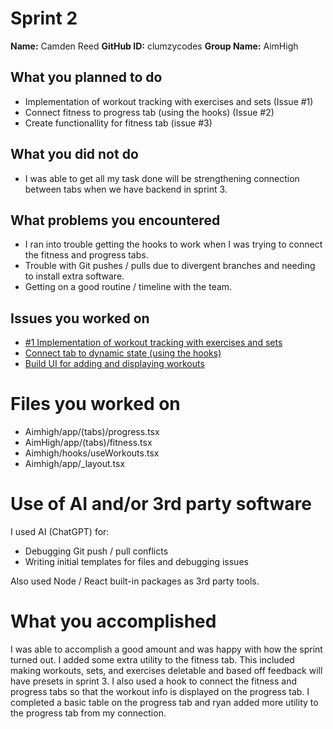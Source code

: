 # Sprint 2
**Name:** Camden Reed
**GitHub ID:** clumzycodes
**Group Name:** AimHigh

## What you planned to do
- Implementation of workout tracking with exercises and sets (Issue #1)
- Connect fitness to progress tab (using the hooks) (Issue #2)
- Create functionallity for fitness tab (issue #3)

## What you did not do
- I was able to get all my task done will be strengthening connection between tabs when we have backend in sprint 3.

## What problems you encountered
- I ran into trouble getting the hooks to work when I was trying to connect the fitness and progress tabs.
- Trouble with Git pushes / pulls due to divergent branches and needing to install extra software.
- Getting on a good routine / timeline with the team.

## Issues you worked on
- [#1 Implementation of workout tracking with exercises and sets](https://github.com/rgrychow/COSC340-TeamProject/issues/21)
- [Connect tab to dynamic state (using the hooks)](https://github.com/rgrychow/COSC340-TeamProject/issues/20)
- [Build UI for adding and displaying workouts](https://github.com/rgrychow/COSC340-TeamProject/issues/19)
  
# Files you worked on
- Aimhigh/app/(tabs)/progress.tsx
- AimHigh/app/(tabs)/fitness.tsx
- Aimhigh/hooks/useWorkouts.tsx
- Aimhigh/app/_layout.tsx

# Use of AI and/or 3rd party software
I used AI (ChatGPT) for: 
- Debugging Git push / pull conflicts
- Writing initial templates for files and debugging issues

Also used Node / React built-in packages as 3rd party tools.

# What you accomplished

I was able to accomplish a good amount and was happy with how the sprint turned out.
I added some extra utility to the fitness tab. This included making workouts, sets, and exercises deletable and based off feedback will have presets in sprint 3. I also used a hook to connect the fitness and progress tabs so that the workout info
is displayed on the progress tab. I completed a basic table on the progress tab and ryan added more utility to the progress tab from my connection. 
